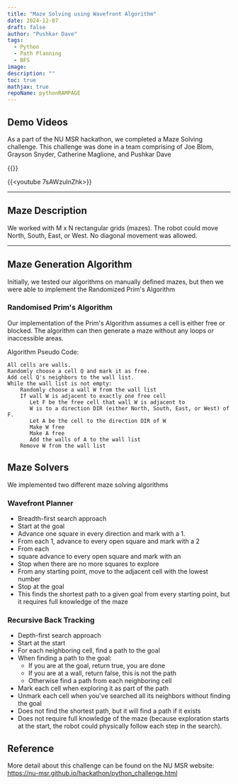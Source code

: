 ```yaml
---
title: "Maze Solving using Wavefront Algorithm"
date: 2024-12-07
draft: false
author: "Pushkar Dave"
tags:
  - Python 
  - Path Planning
  - BFS
image: 
description: ""
toc: true
mathjax: true
repoName: pythonRAMPAGE
---
```


## Demo Videos
As a part of the NU MSR hackathon, we completed a Maze Solving challenge. This challenge was done in a team comprising of Joe Blom, Grayson Snyder, Catherine Maglione, and Pushkar Dave

{{<youtube C1ZHhO6q5xQ>}}

{{<youtube 7sAWzuInZhk>}}

---
## Maze Description
We worked with M x N rectangular grids (mazes). The robot could move North, South, East, or West. No diagonal movement was allowed.

---
## Maze Generation Algorithm
Initially, we tested our algorithms on manually defined mazes, but then we were able to implement the Randomized Prim's Algorithm

### Randomised Prim's Algorithm
Our implementation of the Prim's Algorithm assumes a cell is either free or blocked. The algorithm can then generate a maze without any loops or inaccessible areas.

Algorithm Pseudo Code:
```
All cells are walls.
Randomly choose a cell Q and mark it as free.
Add cell Q's neighbors to the wall list.
While the wall list is not empty:
    Randomly choose a wall W from the wall list
    If wall W is adjacent to exactly one free cell
       Let F be the free cell that wall W is adjacent to
       W is to a direction DIR (either North, South, East, or West) of F.
       Let A be the cell to the direction DIR of W
       Make W free
       Make A free
       Add the walls of A to the wall list
    Remove W from the wall list
```

## Maze Solvers
We implemented two different maze solving algorithms

### Wavefront Planner
- Breadth-first search approach
- Start at the goal
- Advance one square in every direction and mark with a 1.
- From each 1, advance to every open square and mark with a 2
- From each
- square advance to every open square and mark with an
- Stop when there are no more squares to explore
- From any starting point, move to the adjacent cell with the lowest number
- Stop at the goal
- This finds the shortest path to a given goal from every starting point, but it requires full knowledge of the maze

### Recursive Back Tracking
- Depth-first search approach
- Start at the start
- For each neighboring cell, find a path to the goal
- When finding a path to the goal:
    - If you are at the goal, return true, you are done
    - If you are at a wall, return false, this is not the path
    - Otherwise find a path from each neighboring cell
- Mark each cell when exploring it as part of the path
- Unmark each cell when you've searched all its neighbors without finding the goal
- Does not find the shortest path, but it will find a path if it exists
- Does not require full knowledge of the maze (because exploration starts at the start, the robot could physically follow each step in the search). 

## Reference 
More detail about this challenge can be found on the NU MSR website: https://nu-msr.github.io/hackathon/python_challenge.html